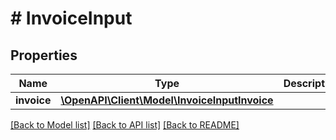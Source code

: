 # # InvoiceInput

## Properties

Name | Type | Description | Notes
------------ | ------------- | ------------- | -------------
**invoice** | [**\OpenAPI\Client\Model\InvoiceInputInvoice**](InvoiceInputInvoice.md) |  |

[[Back to Model list]](../../README.md#models) [[Back to API list]](../../README.md#endpoints) [[Back to README]](../../README.md)
